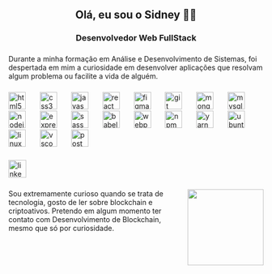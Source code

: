 <h2 align="center">Olá, eu sou o Sidney 👋🏻</h2>

###

<h3 align="center">Desenvolvedor Web FullStack</h3>

###

<p align="left">Durante a minha formação em Análise e Desenvolvimento de Sistemas, foi despertada em mim a curiosidade em desenvolver aplicações que resolvam algum problema ou facilite a vida de alguém.</p>

###

<div align="left">
  <img src="https://skillicons.dev/icons?i=html" height="34" alt="html5 logo"  />
  <img width="20" />
  <img src="https://skillicons.dev/icons?i=css" height="34" alt="css3 logo"  />
  <img width="20" />
  <img src="https://skillicons.dev/icons?i=js" height="34" alt="javascript logo"  />
  <img width="20" />
  <img src="https://skillicons.dev/icons?i=react" height="34" alt="react logo"  />
  <img width="20" />
  <img src="https://skillicons.dev/icons?i=figma" height="34" alt="figma logo"  />
  <img width="20" />
  <img src="https://skillicons.dev/icons?i=git" height="34" alt="git logo"  />
  <img width="20" />
  <img src="https://skillicons.dev/icons?i=mongodb" height="34" alt="mongodb logo"  />
  <img width="20" />
  <img src="https://skillicons.dev/icons?i=mysql" height="34" alt="mysql logo"  />
  <img width="20" />
  <img src="https://skillicons.dev/icons?i=nodejs" height="34" alt="nodejs logo"  />
  <img width="20" />
  <img src="https://skillicons.dev/icons?i=express" height="34" alt="express logo"  />
  <img width="20" />
  <img src="https://skillicons.dev/icons?i=sass" height="34" alt="sass logo"  />
  <img width="20" />
  <img src="https://skillicons.dev/icons?i=babel" height="34" alt="babel logo"  />
  <img width="20" />
  <img src="https://skillicons.dev/icons?i=webpack" height="34" alt="webpack logo"  />
  <img width="20" />
  <img src="https://cdn.jsdelivr.net/gh/devicons/devicon/icons/npm/npm-original-wordmark.svg" height="34" alt="npm logo"  />
  <img width="20" />
  <img src="https://cdn.jsdelivr.net/gh/devicons/devicon/icons/yarn/yarn-original.svg" height="34" alt="yarn logo"  />
  <img width="20" />
  <img src="https://cdn.jsdelivr.net/gh/devicons/devicon/icons/ubuntu/ubuntu-plain.svg" height="34" alt="ubuntu logo"  />
  <img width="20" />
  <img src="https://skillicons.dev/icons?i=linux" height="34" alt="linux logo"  />
  <img width="20" />
  <img src="https://skillicons.dev/icons?i=vscode" height="34" alt="vscode logo"  />
  <img width="20" />
  <img src="https://skillicons.dev/icons?i=postman" height="34" alt="postman logo"  />
</div>

###

<div align="left">
  <img src="https://img.shields.io/static/v1?message=LinkedIn&logo=linkedin&label=&color=0077B5&logoColor=white&labelColor=&style=for-the-badge" height="35" alt="linkedin logo"  />
</div>

###

<img align="right" height="150" src="https://media.giphy.com/media/jTNG3RF6EwbkpD4LZx/giphy.gif"  />

###

<p align="left">Sou extremamente curioso quando se trata de tecnologia, gosto de ler sobre blockchain e criptoativos. Pretendo em algum momento ter contato com Desenvolvimento de Blockchain, mesmo que só por curiosidade.</p>

###

<br clear="both">

###
